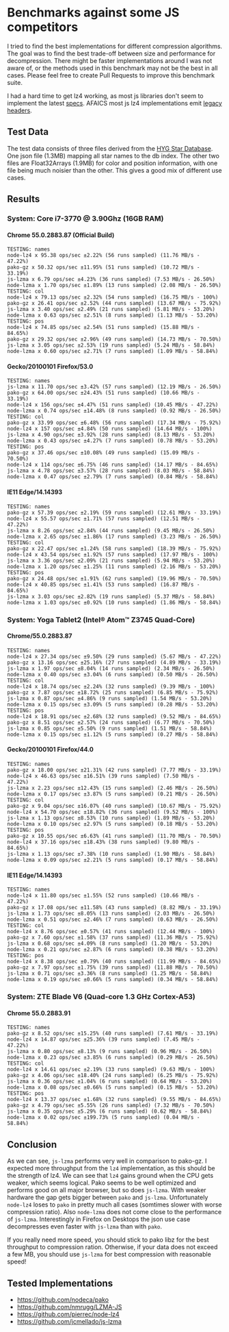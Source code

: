 # Benchmarks against some JS competitors

I tried to find the best implementations for different compression algorithms.
The goal was to find the best trade-off between size and performance for
decompression. There might be faster implementations around I was not aware
of, or the methods used in this benchmark may not be the best in all cases.
Please feel free to create Pull Requests to improve this benchmark suite.

I had a hard time to get lz4 working, as most js libraries don't seem to implement
the latest [specs][2]. AFAICS most js lz4 implementations emit [legacy headers][3].

## Test Data

The test data consists of three files derived from the [HYG Star Database][1].
One json file (1.3MB) mapping all star names to the db index. The other two
files are Float32Arrays (1.9MB) for color and position information, with one file
being much noisier than the other. This gives a good mix of different use cases.

[1]: https://github.com/astronexus/HYG-Database

## Results

### System: Core i7-3770 @ 3.90Ghz (16GB RAM)

#### Chrome 55.0.2883.87 (Official Build)

```
TESTING: names
node-lz4 x 95.38 ops/sec ±2.22% (56 runs sampled) (11.76 MB/s - 47.22%)
pako-gz x 50.32 ops/sec ±11.95% (51 runs sampled) (10.72 MB/s - 33.19%)
js-lzma x 6.79 ops/sec ±4.23% (36 runs sampled) (7.53 MB/s - 26.50%)
node-lzma x 1.70 ops/sec ±1.89% (13 runs sampled) (2.08 MB/s - 26.50%)
TESTING: col
node-lz4 x 79.13 ops/sec ±2.32% (54 runs sampled) (16.75 MB/s - 100%)
pako-gz x 26.41 ops/sec ±2.52% (44 runs sampled) (13.67 MB/s - 75.92%)
js-lzma x 3.40 ops/sec ±2.49% (21 runs sampled) (5.81 MB/s - 53.20%)
node-lzma x 0.63 ops/sec ±2.51% (8 runs sampled) (1.13 MB/s - 53.20%)
TESTING: pos
node-lz4 x 74.85 ops/sec ±2.54% (51 runs sampled) (15.88 MB/s - 84.65%)
pako-gz x 29.32 ops/sec ±2.96% (49 runs sampled) (14.73 MB/s - 70.50%)
js-lzma x 3.05 ops/sec ±2.53% (19 runs sampled) (5.24 MB/s - 58.84%)
node-lzma x 0.60 ops/sec ±2.71% (7 runs sampled) (1.09 MB/s - 58.84%)
```

#### Gecko/20100101 Firefox/53.0

```
TESTING: names
js-lzma x 11.70 ops/sec ±3.42% (57 runs sampled) (12.19 MB/s - 26.50%)
pako-gz x 64.00 ops/sec ±24.43% (51 runs sampled) (10.66 MB/s - 33.19%)
node-lz4 x 156 ops/sec ±4.47% (51 runs sampled) (10.45 MB/s - 47.22%)
node-lzma x 0.74 ops/sec ±14.48% (8 runs sampled) (0.92 MB/s - 26.50%)
TESTING: col
pako-gz x 33.99 ops/sec ±6.48% (56 runs sampled) (17.34 MB/s - 75.92%)
node-lz4 x 157 ops/sec ±4.84% (50 runs sampled) (14.64 MB/s - 100%)
js-lzma x 4.90 ops/sec ±3.92% (28 runs sampled) (8.13 MB/s - 53.20%)
node-lzma x 0.43 ops/sec ±4.27% (7 runs sampled) (0.78 MB/s - 53.20%)
TESTING: pos
pako-gz x 37.46 ops/sec ±10.08% (49 runs sampled) (15.09 MB/s - 70.50%)
node-lz4 x 114 ops/sec ±6.75% (46 runs sampled) (14.17 MB/s - 84.65%)
js-lzma x 4.78 ops/sec ±3.57% (28 runs sampled) (8.03 MB/s - 58.84%)
node-lzma x 0.47 ops/sec ±2.79% (7 runs sampled) (0.84 MB/s - 58.84%)
```

#### IE11 Edge/14.14393

```
TESTING: names
pako-gz x 57.39 ops/sec ±2.19% (59 runs sampled) (12.61 MB/s - 33.19%)
node-lz4 x 55.57 ops/sec ±1.71% (57 runs sampled) (12.51 MB/s - 47.22%)
js-lzma x 8.26 ops/sec ±2.84% (44 runs sampled) (9.45 MB/s - 26.50%)
node-lzma x 2.65 ops/sec ±1.86% (17 runs sampled) (3.23 MB/s - 26.50%)
TESTING: col
pako-gz x 22.47 ops/sec ±1.24% (58 runs sampled) (18.39 MB/s - 75.92%)
node-lz4 x 43.54 ops/sec ±1.92% (57 runs sampled) (17.97 MB/s - 100%)
js-lzma x 3.36 ops/sec ±2.09% (21 runs sampled) (5.94 MB/s - 53.20%)
node-lzma x 1.20 ops/sec ±1.25% (11 runs sampled) (2.16 MB/s - 53.20%)
TESTING: pos
pako-gz x 24.48 ops/sec ±1.91% (62 runs sampled) (19.96 MB/s - 70.50%)
node-lz4 x 40.85 ops/sec ±1.41% (53 runs sampled) (16.87 MB/s - 84.65%)
js-lzma x 3.03 ops/sec ±2.82% (19 runs sampled) (5.37 MB/s - 58.84%)
node-lzma x 1.03 ops/sec ±0.92% (10 runs sampled) (1.86 MB/s - 58.84%)
```

### System: Yoga Tablet2 (Intel® Atom™ Z3745 Quad-Core)

#### Chrome/55.0.2883.87

```
TESTING: names
node-lz4 x 27.34 ops/sec ±9.50% (29 runs sampled) (5.67 MB/s - 47.22%)
pako-gz x 13.16 ops/sec ±25.16% (27 runs sampled) (4.89 MB/s - 33.19%)
js-lzma x 1.97 ops/sec ±8.04% (14 runs sampled) (2.34 MB/s - 26.50%)
node-lzma x 0.40 ops/sec ±3.04% (6 runs sampled) (0.50 MB/s - 26.50%)
TESTING: col
node-lz4 x 18.74 ops/sec ±2.24% (32 runs sampled) (9.39 MB/s - 100%)
pako-gz x 7.87 ops/sec ±18.72% (25 runs sampled) (6.85 MB/s - 75.92%)
js-lzma x 0.87 ops/sec ±4.86% (9 runs sampled) (1.54 MB/s - 53.20%)
node-lzma x 0.15 ops/sec ±3.09% (5 runs sampled) (0.28 MB/s - 53.20%)
TESTING: pos
node-lz4 x 18.91 ops/sec ±2.68% (32 runs sampled) (9.52 MB/s - 84.65%)
pako-gz x 8.51 ops/sec ±2.57% (24 runs sampled) (6.77 MB/s - 70.50%)
js-lzma x 0.85 ops/sec ±5.50% (9 runs sampled) (1.51 MB/s - 58.84%)
node-lzma x 0.15 ops/sec ±1.12% (5 runs sampled) (0.27 MB/s - 58.84%)
```

#### Gecko/20100101 Firefox/44.0

```
TESTING: names
pako-gz x 18.00 ops/sec ±21.31% (42 runs sampled) (7.77 MB/s - 33.19%)
node-lz4 x 46.63 ops/sec ±16.51% (39 runs sampled) (7.50 MB/s - 47.22%)
js-lzma x 2.23 ops/sec ±12.43% (15 runs sampled) (2.46 MB/s - 26.50%)
node-lzma x 0.17 ops/sec ±3.87% (5 runs sampled) (0.21 MB/s - 26.50%)
TESTING: col
pako-gz x 9.04 ops/sec ±16.07% (40 runs sampled) (10.67 MB/s - 75.92%)
node-lz4 x 54.70 ops/sec ±18.82% (36 runs sampled) (9.52 MB/s - 100%)
js-lzma x 1.13 ops/sec ±8.53% (10 runs sampled) (1.89 MB/s - 53.20%)
node-lzma x 0.10 ops/sec ±2.97% (5 runs sampled) (0.18 MB/s - 53.20%)
TESTING: pos
pako-gz x 10.55 ops/sec ±6.63% (41 runs sampled) (11.70 MB/s - 70.50%)
node-lz4 x 37.16 ops/sec ±18.43% (38 runs sampled) (9.80 MB/s - 84.65%)
js-lzma x 1.13 ops/sec ±7.38% (10 runs sampled) (1.90 MB/s - 58.84%)
node-lzma x 0.09 ops/sec ±2.21% (5 runs sampled) (0.17 MB/s - 58.84%)
```

#### IE11 Edge/14.14393

```
TESTING: names
node-lz4 x 11.80 ops/sec ±1.55% (52 runs sampled) (10.66 MB/s - 47.22%)
pako-gz x 17.08 ops/sec ±11.58% (43 runs sampled) (8.82 MB/s - 33.19%)
js-lzma x 1.73 ops/sec ±8.05% (13 runs sampled) (2.03 MB/s - 26.50%)
node-lzma x 0.51 ops/sec ±2.46% (7 runs sampled) (0.63 MB/s - 26.50%)
TESTING: col
node-lz4 x 8.76 ops/sec ±0.57% (41 runs sampled) (12.44 MB/s - 100%)
pako-gz x 7.60 ops/sec ±1.58% (37 runs sampled) (11.36 MB/s - 75.92%)
js-lzma x 0.68 ops/sec ±4.09% (8 runs sampled) (1.20 MB/s - 53.20%)
node-lzma x 0.21 ops/sec ±2.87% (6 runs sampled) (0.38 MB/s - 53.20%)
TESTING: pos
node-lz4 x 8.38 ops/sec ±0.79% (40 runs sampled) (11.99 MB/s - 84.65%)
pako-gz x 7.97 ops/sec ±1.75% (39 runs sampled) (11.88 MB/s - 70.50%)
js-lzma x 0.71 ops/sec ±3.36% (8 runs sampled) (1.25 MB/s - 58.84%)
node-lzma x 0.19 ops/sec ±0.66% (5 runs sampled) (0.34 MB/s - 58.84%)
```

### System: ZTE Blade V6 (Quad-core 1.3 GHz Cortex-A53)

#### Chrome 55.0.2883.91

```
TESTING: names
pako-gz x 8.52 ops/sec ±15.25% (40 runs sampled) (7.61 MB/s - 33.19%)
node-lz4 x 14.87 ops/sec ±25.36% (39 runs sampled) (7.45 MB/s - 47.22%)
js-lzma x 0.80 ops/sec ±8.13% (9 runs sampled) (0.96 MB/s - 26.50%)
node-lzma x 0.23 ops/sec ±3.85% (6 runs sampled) (0.29 MB/s - 26.50%)
TESTING: col
node-lz4 x 14.61 ops/sec ±2.19% (33 runs sampled) (9.63 MB/s - 100%)
pako-gz x 4.06 ops/sec ±18.40% (24 runs sampled) (6.25 MB/s - 75.92%)
js-lzma x 0.36 ops/sec ±1.04% (6 runs sampled) (0.64 MB/s - 53.20%)
node-lzma x 0.08 ops/sec ±0.66% (5 runs sampled) (0.15 MB/s - 53.20%)
TESTING: pos
node-lz4 x 13.37 ops/sec ±1.68% (32 runs sampled) (9.55 MB/s - 84.65%)
pako-gz x 4.79 ops/sec ±5.55% (26 runs sampled) (7.32 MB/s - 70.50%)
js-lzma x 0.35 ops/sec ±5.29% (6 runs sampled) (0.62 MB/s - 58.84%)
node-lzma x 0.02 ops/sec ±199.73% (5 runs sampled) (0.04 MB/s - 58.84%)
```

## Conclusion

As we can see, `js-lzma` performs very well in comparison to pako-gz. I
expected more throughput from the `lz4` implementation, as this should be
the strength of lz4. We can see that `lz4` gains ground when the CPU gets
weaker, which seems logical. Pako seems to be well optimized and performs
good on all major browser, but so does `js-lzma`. With weaker hardware the
gap gets bigger between `pako` and `js-lzma`. Unfortunately `node-lz4` loses
to `pako` in pretty much all cases (somtimes slower with worse compression
ratio). Also `node-lzma` does not come close to the performance of `js-lzma`.
Interestingly in Firefox on Desktops the json use case decompresses even faster
with `js-lzma` than with `pako`.

If you really need more speed, you should stick to pako libz for the best
throughput to compression ration. Otherwise, if your data does not exceed
a few MB, you should use `js-lzma` for best compression with reasonable speed!

[2]: https://docs.google.com/document/d/1cl8N1bmkTdIpPLtnlzbBSFAdUeyNo5fwfHbHU7VRNWY/edit
[3]: http://justsolve.archiveteam.org/wiki/LZ4

## Tested Implementations

- https://github.com/nodeca/pako
- https://github.com/nmrugg/LZMA-JS
- https://github.com/pierrec/node-lz4
- https://github.com/jcmellado/js-lzma

